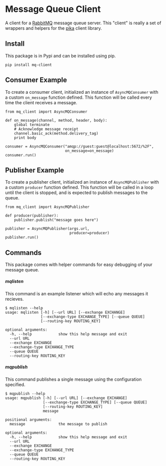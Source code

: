 # Message Queue Client

A client for a [RabbitMQ](http://rabbitmq.com/) message queue server. This "client" is really a set of wrappers and helpers for the [pika](http://pika.readthedocs.org/) client library.

## Install

This package is in Pypi and can be installed using pip.

`pip install mq-client`

## Consumer Example

To create a consumer client, initialized an instance of `AsyncMQConsumer` with a custom `on_message` function defined. This function will be called every time the client receives a message.

```
from mq_client import AsyncMQConsumer

def on_message(channel, method, header, body):
    global terminate
    # Acknowledge message receipt
    channel.basic_ack(method.delivery_tag)
    print body

consumer = AsyncMQConsumer("amqp://guest:guest@localhost:5672/%2F",
                           on_message=on_message)
consumer.run()
```

## Publisher Example

To create a publisher client, initialized an instance of `AsyncMQPublisher` with a custom `producer` function defined. This function will be called in a loop until the client is stopped, and is expected to publish messages to the queue.

```
from mq_client import AsyncMQPublisher

def producer(publisher):
    publisher.publish("message goes here")

publisher = AsyncMQPublisher(args.url,
                             producer=producer)
publisher.run()
```

## Commands

This package comes with helper commands for easy debugging of your message queue.

##### mqlisten

This command is an example listener which will echo any messages it recieves.

```
$ mqlisten --help
usage: mqlisten [-h] [--url URL] [--exchange EXCHANGE]
                [--exchange-type EXCHANGE_TYPE] [--queue QUEUE]
                [--routing-key ROUTING_KEY]

optional arguments:
  -h, --help            show this help message and exit
  --url URL
  --exchange EXCHANGE
  --exchange-type EXCHANGE_TYPE
  --queue QUEUE
  --routing-key ROUTING_KEY
```

##### mqpublish

This command publishes a single message using the configuration specified.

```
$ mqpublish --help
usage: mqpublish [-h] [--url URL] [--exchange EXCHANGE]
                 [--exchange-type EXCHANGE_TYPE] [--queue QUEUE]
                 [--routing-key ROUTING_KEY]
                 message

positional arguments:
  message               the message to publish

optional arguments:
  -h, --help            show this help message and exit
  --url URL
  --exchange EXCHANGE
  --exchange-type EXCHANGE_TYPE
  --queue QUEUE
  --routing-key ROUTING_KEY
```
